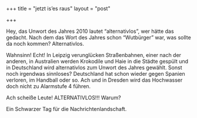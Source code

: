 +++
title = "jetzt is’es raus"
layout = "post"

+++

<p>Hey, das Unwort des Jahres 2010 lautet &#8220;alternativlos&#8221;, wer hätte das gedacht. Nach dem das Wort des Jahres schon &#8220;Wutbürger&#8221; war, was sollte da noch kommen? Alternativlos.</p>
<p>Wahnsinn! Echt! In Leipzig verunglücken Straßenbahnen, einer nach der anderen, in Australien werden Krokodile und Haie in die Städte gespült und in Deutschland wird alternativlos zum Unwort des Jahres gewählt. Sonst noch irgendwas sinnloses? Deutschland hat schon wieder gegen Spanien verloren, im Handball oder so. Ach und in Dresden wird das Hochwasser doch nicht zu Alarmstufe 4 führen.</p>
<p>Ach scheiße Leute! ALTERNATIVLOS!!! Warum?</p>
<p>Ein Schwarzer Tag für die Nachrichtenlandschaft.</p>
